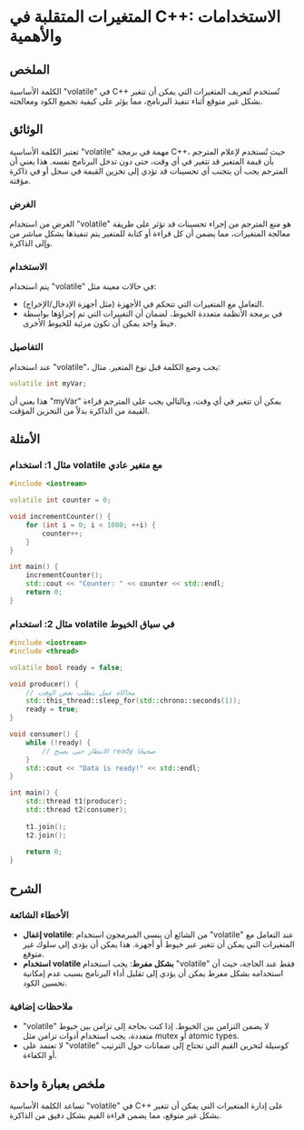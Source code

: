 <!--
Meta Description: # المتغيرات المتقلبة في C++: الاستخدامات والأهمية ## الملخص الكلمة الأساسية "volatile" في C++ تُستخدم لتعريف المتغيرات التي يمكن أن تتغير بشكل غير متو...
Meta Keywords: volatile, استخدام, std, يمكن, المتغيرات
-->

# المتغيرات المتقلبة في C++: الاستخدامات والأهمية

## الملخص
الكلمة الأساسية "volatile" في C++ تُستخدم لتعريف المتغيرات التي يمكن أن تتغير بشكل غير متوقع أثناء تنفيذ البرنامج، مما يؤثر على كيفية تجميع الكود ومعالجته.

## الوثائق
تعتبر الكلمة الأساسية "volatile" مهمة في برمجة C++، حيث تُستخدم لإعلام المترجم بأن قيمة المتغير قد تتغير في أي وقت، حتى دون تدخل البرنامج نفسه. هذا يعني أن المترجم يجب أن يتجنب أي تحسينات قد تؤدي إلى تخزين القيمة في سجل أو في ذاكرة مؤقتة.

### الغرض
الغرض من استخدام "volatile" هو منع المترجم من إجراء تحسينات قد تؤثر على طريقة معالجة المتغيرات، مما يضمن أن كل قراءة أو كتابة للمتغير يتم تنفيذها بشكل مباشر من وإلى الذاكرة.

### الاستخدام
يتم استخدام "volatile" في حالات معينة مثل:
- التعامل مع المتغيرات التي تتحكم في الأجهزة (مثل أجهزة الإدخال/الإخراج).
- في برمجة الأنظمة متعددة الخيوط، لضمان أن التغييرات التي تم إجراؤها بواسطة خيط واحد يمكن أن تكون مرئية للخيوط الأخرى.

### التفاصيل
عند استخدام "volatile"، يجب وضع الكلمة قبل نوع المتغير. مثال:
```cpp
volatile int myVar;
```
هذا يعني أن "myVar" يمكن أن تتغير في أي وقت، وبالتالي يجب على المترجم قراءة القيمة من الذاكرة بدلاً من التخزين المؤقت.

## الأمثلة
### مثال 1: استخدام volatile مع متغير عادي
```cpp
#include <iostream>

volatile int counter = 0;

void incrementCounter() {
    for (int i = 0; i < 1000; ++i) {
        counter++;
    }
}

int main() {
    incrementCounter();
    std::cout << "Counter: " << counter << std::endl;
    return 0;
}
```

### مثال 2: استخدام volatile في سياق الخيوط
```cpp
#include <iostream>
#include <thread>

volatile bool ready = false;

void producer() {
    // محاكاة عمل يتطلب بعض الوقت
    std::this_thread::sleep_for(std::chrono::seconds(1));
    ready = true;
}

void consumer() {
    while (!ready) {
        // الانتظار حتى يصبح ready صحيحًا
    }
    std::cout << "Data is ready!" << std::endl;
}

int main() {
    std::thread t1(producer);
    std::thread t2(consumer);
    
    t1.join();
    t2.join();
    
    return 0;
}
```

## الشرح
### الأخطاء الشائعة
- **إغفال volatile**: من الشائع أن ينسى المبرمجون استخدام "volatile" عند التعامل مع المتغيرات التي يمكن أن تتغير عبر خيوط أو أجهزة. هذا يمكن أن يؤدي إلى سلوك غير متوقع.
- **استخدام volatile بشكل مفرط**: يجب استخدام "volatile" فقط عند الحاجة، حيث أن استخدامه بشكل مفرط يمكن أن يؤدي إلى تقليل أداء البرنامج بسبب عدم إمكانية تحسين الكود.

### ملاحظات إضافية
- "volatile" لا يضمن التزامن بين الخيوط. إذا كنت بحاجة إلى تزامن بين خيوط متعددة، يجب استخدام أدوات تزامن مثل mutex أو atomic types.
- لا تعتمد على "volatile" كوسيلة لتخزين القيم التي تحتاج إلى ضمانات حول الترتيب أو الكفاءة.

## ملخص بعبارة واحدة
تساعد الكلمة الأساسية "volatile" في C++ على إدارة المتغيرات التي يمكن أن تتغير بشكل غير متوقع، مما يضمن قراءة القيم بشكل دقيق من الذاكرة.
